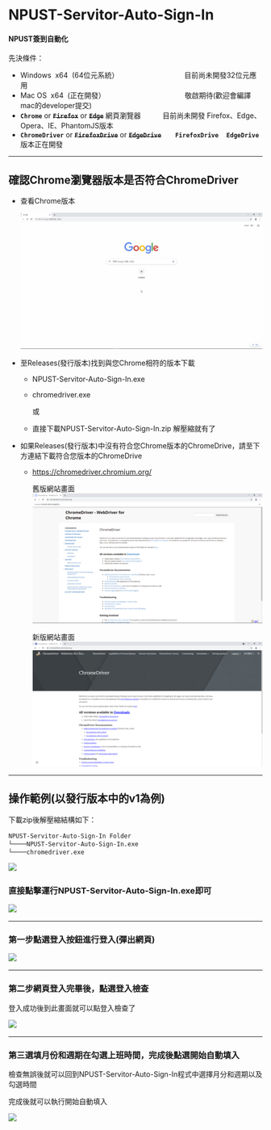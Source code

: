 # NPUST-Servitor-Auto-Sign-In

#### NPUST簽到自動化

先決條件：
*   Windows&nbsp;&nbsp;x64&nbsp;&nbsp;(64位元系統）&nbsp;&nbsp;&nbsp;&nbsp;&nbsp;&nbsp;&nbsp;&nbsp;&nbsp;&nbsp;&nbsp;&nbsp;&nbsp;&nbsp;&nbsp;&nbsp;&nbsp;&nbsp;&nbsp;&nbsp;&nbsp;&nbsp;&nbsp;&nbsp;&nbsp;&nbsp;&nbsp;&nbsp;&nbsp;&nbsp;&nbsp;&nbsp;&nbsp;目前尚未開發32位元應用
*   Mac OS&nbsp;&nbsp;x64&nbsp;&nbsp;(正在開發）&nbsp;&nbsp;&nbsp;&nbsp;&nbsp;&nbsp;&nbsp;&nbsp;&nbsp;&nbsp;&nbsp;&nbsp;&nbsp;&nbsp;&nbsp;&nbsp;&nbsp;&nbsp;&nbsp;&nbsp;&nbsp;&nbsp;&nbsp;&nbsp;&nbsp;&nbsp;&nbsp;&nbsp;&nbsp;&nbsp;&nbsp;&nbsp;&nbsp;&nbsp;&nbsp;&nbsp;&nbsp;&nbsp;&nbsp;&nbsp;敬啟期待(歡迎會編譯mac的developer提交)
*   **`Chrome`** or **~~`Firefox`~~** or **~~`Edge`~~** 網頁瀏覽器&nbsp;&nbsp;&nbsp;&nbsp;&nbsp;&nbsp;&nbsp;&nbsp;&nbsp;&nbsp;&nbsp;目前尚未開發 Firefox、Edge、Opera、IE、PhantomJS版本
*   **`ChromeDriver`** or **~~`FirefoxDrive`~~** or **~~`EdgeDrive`~~**&nbsp;&nbsp;&nbsp;&nbsp;&nbsp;&nbsp; **`FirefoxDrive`** &nbsp;&nbsp; **`EdgeDrive`** 版本正在開發

---

## 確認Chrome瀏覽器版本是否符合ChromeDriver

*   查看Chrome版本

    ![image](https://github.com/TsaiRongFu/Auto-Clear-NPUST-Letters-Program/blob/main/README_Picture/ChromeVersion.gif)
*   至Releases(發行版本)找到與您Chrome相符的版本下載                  

    * NPUST-Servitor-Auto-Sign-In.exe
    * chromedriver.exe
    
        或

    * 直接下載NPUST-Servitor-Auto-Sign-In.zip
解壓縮就有了

*   如果Releases(發行版本)中沒有符合您Chrome版本的ChromeDrive，請至下方連結下載符合您版本的ChromeDrive

    * https://chromedriver.chromium.org/

        舊版網站畫面
        ![image](https://github.com/TsaiRongFu/Auto-Clear-NPUST-Letters-Program/blob/main/README_Picture/ChromeDriveWeb.png)

        
        新版網站畫面
        ![image](https://github.com/TsaiRongFu/Auto-Clear-NPUST-Letters-Program/blob/main/README_Picture/ChromeDriveWebNewPage.png)

---

## 操作範例(以發行版本中的v1為例)

下載zip後解壓縮結構如下：

```
NPUST-Servitor-Auto-Sign-In Folder
└────NPUST-Servitor-Auto-Sign-In.exe
└────chromedriver.exe
```

![](https://i.imgur.com/Wpw5VcG.png)


### 直接點擊運行NPUST-Servitor-Auto-Sign-In.exe即可 


![](https://i.imgur.com/xOeLMFR.png)

---

### 第一步點選登入按鈕進行登入(彈出網頁)

![](https://i.imgur.com/Y0GfpEV.png)

---

### 第二步網頁登入完畢後，點選登入檢查

登入成功後到此畫面就可以點登入檢查了

![](https://i.imgur.com/97Ddqr3.png)

---

### 第三選填月份和週期在勾選上班時間，完成後點選開始自動填入

檢查無誤後就可以回到NPUST-Servitor-Auto-Sign-In程式中選擇月分和週期以及勾選時間

完成後就可以執行開始自動填入

![](https://i.imgur.com/yzup1t3.png)

